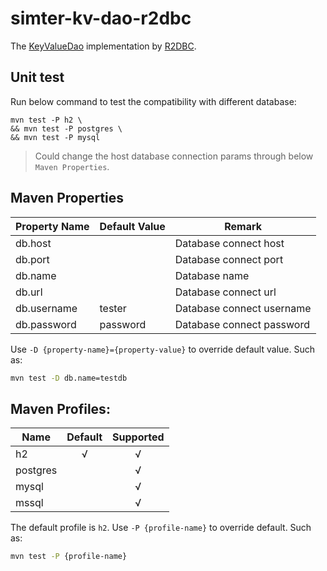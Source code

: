 # simter-kv-dao-r2dbc

The [KeyValueDao] implementation by [R2DBC].

## Unit test

Run below command to test the compatibility with different database:

```
mvn test -P h2 \
&& mvn test -P postgres \
&& mvn test -P mysql
```

> Could change the host database connection params through below `Maven Properties`.

## Maven Properties

| Property Name | Default Value | Remark                    |
|---------------|---------------|---------------------------|
| db.host       |               | Database connect host     |
| db.port       |               | Database connect port     |
| db.name       |               | Database name             |
| db.url        |               | Database connect url      |
| db.username   | tester        | Database connect username |
| db.password   | password      | Database connect password |

Use `-D {property-name}={property-value}` to override default value. Such as:

```bash
mvn test -D db.name=testdb
```

## Maven Profiles:

| Name     | Default | Supported |
|----------|:-------:|:---------:|
| h2       |    √    |     √     |
| postgres |         |     √     |
| mysql    |         |     √     |
| mssql    |         |     √     |

The default profile is `h2`.
Use `-P {profile-name}` to override default. Such as:

```bash
mvn test -P {profile-name}
```

[R2DBC]: https://r2dbc.io
[KeyValueDao]: https://github.com/simter/simter-kv/blob/master/simter-kv-core/src/main/kotlin/tech/simter/kv/core/KeyValueDao.kt
